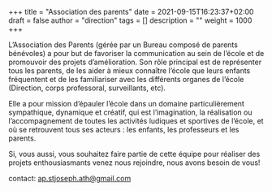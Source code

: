 +++
title       = "Association des parents"
date        = 2021-09-15T16:23:37+02:00
draft       = false
author      = "direction"
tags        = []
description = ""
weight      = 1000
+++

L’Association des Parents (gérée par un Bureau composé de parents bénévoles) a pour but de favoriser la communication au sein de l’école et de promouvoir des projets d’amélioration. Son rôle principal est de représenter tous les parents, de les aider à mieux connaître l’école que leurs enfants fréquentent et de les familiariser avec les différents organes de l’école (Direction, corps professoral, surveillants, etc).

Elle a pour mission d’épauler l’école dans un domaine particulièrement sympathique, dynamique et créatif, qui est l’imagination, la réalisation ou l’accompagnement de toutes les activités ludiques et sportives de l’école, et où se retrouvent tous ses acteurs : les enfants, les professeurs et les parents.

Si, vous aussi, vous souhaitez faire partie de cette équipe pour réaliser des projets enthousiasmants venez nous rejoindre, nous avons besoin de vous!

contact: <a href="mailto:ap.stjoseph.ath@gmail.com">ap.stjoseph.ath@gmail.com</a>
